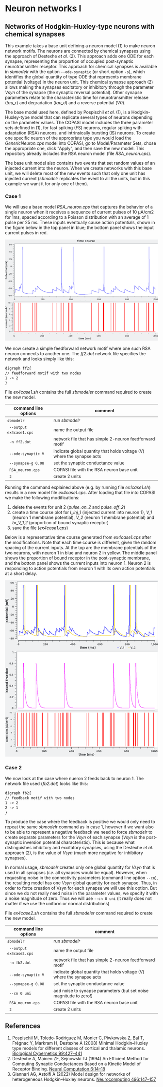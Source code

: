 # Neuron networks I
## Networks of Hodgkin-Huxley-type neurons with chemical synapses

This example takes a base unit defining a neuron model (1) to make neuron network motifs. The neurons are connected by chemical synapses using the approach of Destexhe *et al.* (2). This approach adds one ODE for each synapse, representing the proportion of occupied post-synaptic neurotransmitter receptor. This approach for chemical synapses is available in *sbmodelr* with the option ``--ode-synaptic`` (or short option ``-s``), which identifies the global quantity of type ODE that represents membrane potential (voltage) in the neuron unit. This chemical synapse approach (2) allows making the synapses excitatory or inhibitory through the parameter *Vsyn* of the synapse (the synaptic reversal potential). Other synapse parameters relate to the characteristic time for neurotransmitter release (*tau_r*) and degradation (*tau_d*) and a reverse potential (*V0*).

The base model used here, defined by Pospischil *et al.* (1), is a Hodgkin-Huxley-type model that can replicate several types of neurons depending on the parameter values. The COPASI model includes the three parameter sets defined in (1), for fast spiking (FS) neurons, regular spiking with adaptation (RSA) neurons, and intrinsically bursting (IS) neurons. To create one specific neuron of the appropriate type you would load the *GenericNeuron.cps* model into COPASI, go to Model/Parameter Sets, chose the appropriate one, click "Apply", and then save the new model. This repository already includes the RSA neuron model (file *RSA_neuron.cps*).

The base unit model also contains two events that set random values of an injected current into the neuron. When we create networks with this base unit, we will delete most of the new events such that only one unit has injected current (*sbmodelr* replicates the event to all the units, but in this example we want it for only one of them).

### Case 1
We will use a base model *RSA_neuron.cps* that captures the behavior of a single neuron when it receives a sequence of current pulses of 10 µA/cm2 for 1ms, spaced according to a Poisson distribution with an average of 1 pulse per 25 ms. These inputs eventually cause action potentials, shown in the figure below in the top panel in blue; the bottom panel shows the input current pulses in red.

![Behavior of membrane potential of a single RSA neuron (top in blue) when triggered by pulses of current with a Poisson distribution (bottom in red)](ex4case1_fig1.png)

We now create a simple feedforward network motif where one such RSA neuron connects to another one. The *ff2.dot* network file specifies the network and looks simply like this:

```
digraph ff2{
// feedforward motif with two nodes
1 -> 2
}
```

File *ex4case1.sh* contains the full *sbmodeler* command required to create the new model.

| command line options       | comment                                                                |
| -------------------------- | ---------------------------------------------------------------------- |
|``sbmodelr``                | run *sbmodelr*                                                         |
|`` --output ex4case1.cps``  | name the output file                                                   |
|`` -n ff2.dot``             | network file that has simple 2-neuron feedforward motif                |
|`` --ode-synaptic V``       | indicate global quantity that holds voltage (V) where the synapse acts |
|`` --synapse-g 0.08``       | set the synaptic conductance value                                     |
|`` RSA_neuron.cps``         | COPASI file with the RSA neuron base unit                              |
|`` 2``                      | create 2 units                                                         |

Running the command explained above (e.g. by running file *ex1case1.sh*) results in a new model file *ex4case1.cps*.
After loading that file into COPASI we make the following modifications:
 1. delete the events for unit 2 (*pulse_on_2* and *pulse_off_2*)
 2. create a time course plot for *I_inj_1* (injected current into neuron 1), *V_1* (neuron 1 membrane potential), *V_2* (neuron 1 membrane potential) and *br_V_1,2* (proportion of bound synaptic receptor)
 3. save the file (*ex4case1.cps*)

Below is a representative time course generated from *ex4case1.cps* after the modifications. Note that each time course is different, given the random spacing of the current inputs. At the top are the membrane potentials of the two neurons, with neuron 1 in blue and neuron 2 in yellow. The middle panel shows the proportion of bound receptor in the post-synaptic membrane, and the bottom panel shows the current inputs into neuron 1. Neuron 2 is responding to action potentials from neuron 1 with its own action potentials at a short delay.

![Two RSA neurons connected by a chemical synapse. Top: membrane potentials (neuron 1 in blue, neuron 2 in yellow), middle: proportion of postsynaptic bound receptor, bottom: current pulses into neuron 1.](ex4case1_fig2.png)

### Case 2

We now look at the case where nueron 2 feeds back to neuron 1. The network file used (*fb2.dot*) looks like this:

```
digraph fb2{
// feedback motif with two nodes
1 -> 2
2 -> 1
}
```

To produce the case where the feedback is positive we would only need to repeat the same *sbmodelr* command as in case 1, however if we want also to be able to represent a negative feedback we need to force *sbmodelr* to create separate parameters for the *Vsyn* of each synapse (*Vsyn* is the post-synaptic inversion potential characteristic). This is because what distinguishes inhibitory and excitatory synapses, using the Destexhe *et al.* approach (2), is the value of *Vsyn* (much more negative for inhibitory synapses).

In normal usage, *sbmodelr* creates only one global quantity for *Vsyn* that is used in all synapses (*i.e.* all synapses would be equal). However, when requesting noise in the connectivity parameters (command line option ``--cn``), the resulting model has one *Vsyn* global quantity for each synapse. Thus, in order to force creation of Vsyn for each synapse we will use this option. But since we do not really need noise in the parameter values, we specify it with a noise magnitude of zero. Thus we will use ``--cn 0 uni`` (it really does not matter if we use the uniform or normal distributions)


File *ex4case2.sh* contains the full *sbmodeler* command required to create the new model.

| command line options       | comment                                                                |
| -------------------------- | ---------------------------------------------------------------------- |
|``sbmodelr``                | run *sbmodelr*                                                         |
|`` --output ex4case2.cps``  | name the output file                                                   |
|`` -n fb2.dot``             | network file that has simple 2-neuron feedforward motif                |
|`` --ode-synaptic V``       | indicate global quantity that holds voltage (V) where the synapse acts |
|`` --synapse-g 0.08``       | set the synaptic conductance value                                     |
|`` --cn 0 uni``             | add noise to synapse parameters (but set noise magnitude to zero!)     |
|`` RSA_neuron.cps``         | COPASI file with the RSA neuron base unit                              |
|`` 2``                      | create 2 units                                                         |


## References

1. Pospischil M, Toledo-Rodriguez M, Monier C, Piwkowska Z, Bal T, Frégnac Y, Markram H, Destexhe A (2008) Minimal Hodgkin–Huxley type models for different classes of cortical and thalamic neurons. [Biological Cybernetics 99:427–441](https://doi.org/10.1007/s00422-008-0263-8)
2. Destexhe A, Mainen ZF, Sejnowski TJ (1994) An Efficient Method for Computing Synaptic Conductances Based on a Kinetic Model of Receptor Binding. [Neural Computation 6:14–18](https://doi.org/10.1162/neco.1994.6.1.14)
3. Giannari AG, Astolfi A (2022) Model design for networks of heterogeneous Hodgkin–Huxley neurons. [Neurocomputing 496:147–157](https://doi.org/10.1016/j.neucom.2022.04.115)

